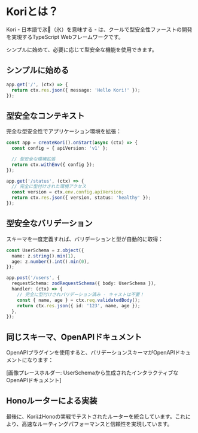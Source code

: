 # Koriとは？

Kori - 日本語で氷🧊（氷）を意味する - は、クールで型安全性ファーストの開発を実現するTypeScript Webフレームワークです。

シンプルに始めて、必要に応じて型安全な機能を使用できます。

## シンプルに始める

```typescript
app.get('/', (ctx) => {
  return ctx.res.json({ message: 'Hello Kori!' });
});
```

## 型安全なコンテキスト

完全な型安全性でアプリケーション環境を拡張：

```typescript
const app = createKori().onStart(async (ctx) => {
  const config = { apiVersion: 'v1' };

  // 型安全な環境拡張
  return ctx.withEnv({ config });
});

app.get('/status', (ctx) => {
  // 完全に型付けされた環境アクセス
  const version = ctx.env.config.apiVersion;
  return ctx.res.json({ version, status: 'healthy' });
});
```

## 型安全なバリデーション

スキーマを一度定義すれば、バリデーションと型が自動的に取得：

```typescript
const UserSchema = z.object({
  name: z.string().min(1),
  age: z.number().int().min(0),
});

app.post('/users', {
  requestSchema: zodRequestSchema({ body: UserSchema }),
  handler: (ctx) => {
    // 完全に型付けされバリデーション済み - キャストは不要！
    const { name, age } = ctx.req.validatedBody();
    return ctx.res.json({ id: '123', name, age });
  },
});
```

## 同じスキーマ、OpenAPIドキュメント

OpenAPIプラグインを使用すると、バリデーションスキーマがOpenAPIドキュメントになります：

[画像プレースホルダー: UserSchemaから生成されたインタラクティブなOpenAPIドキュメント]

## Honoルーターによる実装

最後に、KoriはHonoの実戦でテストされたルーターを統合しています。これにより、高速なルーティングパフォーマンスと信頼性を実現しています。
